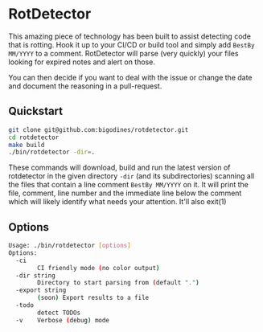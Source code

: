 # RotDetector

This amazing piece of technology has been built to assist detecting code that is rotting. Hook it up to your CI/CD or build tool and simply add `BestBy MM/YYYY` to a comment. RotDetector will parse (very quickly) your files looking for expired notes and alert on those.

You can then decide if you want to deal with the issue or change the date and document the reasoning in a pull-request.

## Quickstart

```bash
git clone git@github.com:bigodines/rotdetector.git
cd rotdetector
make build
./bin/rotdetector -dir=.
```

These commands will download, build and run the latest version of rotdetector in the given directory `-dir` (and its subdirectories) scanning all the files that contain a line comment `BestBy MM/YYYY` on it. It will print the file, comment, line number and the immediate line below the comment which will likely identify what needs your attention. It'll also exit(1)

## Options

```bash
Usage: ./bin/rotdetector [options]
Options:
  -ci
    	CI friendly mode (no color output)
  -dir string
    	Directory to start parsing from (default ".")
  -export string
    	(soon) Export results to a file
  -todo
    	detect TODOs
  -v	Verbose (debug) mode
```
